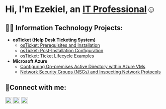 <h1>Hi, I'm Ezekiel, an <a href="https://linkedin.com/in/Josh">IT Professional</a>☺</h1>

<h2>👨‍💻 Information Technology Projects:</h2>

- <b>osTicket (Help Desk Ticketing System)</b>
  - [osTicket: Prerequisites and Installation](https://github.com/imezekieljordan/osticket-prereqs)
  - [osTicket: Post-Installation Configuration](https://github.com/imezekieljordan/post-install-config)
  - [osTicket: Ticket Lifecycle Examples](https://github.com/imezekieljordan/ticket-lifecycle)
- <b>Microsoft Azure</b>
  - [Configuring On-premises Active Directory within Azure VMs](https://github.com/imezekieljordan/configure-ad)
  - [Network Security Groups (NSGs) and Inspecting Network Protocols](https://github.com/imezekieljordan/azure-network-protocols)

<h2>🤳Connect with me:</h2>

[<img align="left" alt="Josh | Twitter" width="22px" src="https://cdn.jsdelivr.net/npm/simple-icons@v3/icons/twitter.svg" />][twitter]
[<img align="left" alt="Josh | LinkedIn" width="22px" src="https://cdn.jsdelivr.net/npm/simple-icons@v3/icons/linkedin.svg" />][linkedin]
[<img align="left" alt="Josh | Instagram" width="22px" src="https://cdn.jsdelivr.net/npm/simple-icons@v3/icons/instagram.svg" />][instagram]

[twitter]: https://twitter.com/Josh
[instagram]: https://www.instagram.com/iamezekiel
[linkedin]: https://linkedin.com/in/Josh
